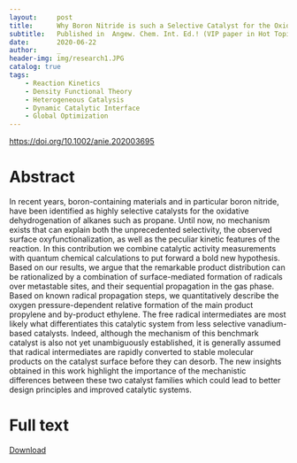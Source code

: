 ```yaml
---
layout:     post
title:      Why Boron Nitride is such a Selective Catalyst for the Oxidative Dehydrogenation of Propane
subtitle:   Published in  Angew. Chem. Int. Ed.! (VIP paper in Hot Topic -- Surfaces and Interfaces)
date:       2020-06-22
author:     _
header-img: img/research1.JPG
catalog: true
tags:
    - Reaction Kinetics
    - Density Functional Theory
    - Heterogeneous Catalysis
    - Dynamic Catalytic Interface
	- Global Optimization
---
```


https://doi.org/10.1002/anie.202003695

# Abstract

In recent years, boron-containing materials and in particular boron nitride, have been identified as highly selective catalysts for the oxidative dehydrogenation of alkanes such as propane. Until now, no mechanism exists that can explain both the unprecedented selectivity, the observed surface oxyfunctionalization, as well as the peculiar kinetic features of the reaction. In this contribution we combine catalytic activity measurements with quantum chemical calculations to put forward a bold new hypothesis.
Based on our results, we argue that the remarkable product distribution can be rationalized by a combination of surface-mediated formation of radicals over metastable sites, and their sequential propagation in the gas phase. Based on known radical propagation steps, we quantitatively describe the oxygen pressure-dependent relative formation of the main product propylene and by-product ethylene. The free radical intermediates are most likely what differentiates this catalytic system from less selective vanadium- based catalysts. Indeed, although the mechanism of this benchmark catalyst is also not yet unambiguously established, it is generally assumed that radical intermediates are rapidly converted to stable molecular products on the catalyst surface before they can desorb. The new insights obtained in this work highlight the importance of the mechanistic differences between these two catalyst families which could lead to better design principles and improved catalytic systems.

# Full text
[Download](../../../../docs/2020anie.pdf "Download")

